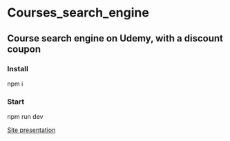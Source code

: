# Courses_search_engine

## Course search engine on Udemy, with a discount coupon

### Install

npm i

### Start

npm run dev

[Site presentation](https://my-solo.herokuapp.com/entries)
